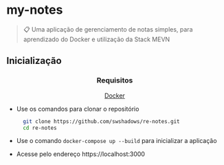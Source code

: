 # my-notes

> 📋 Uma aplicação de gerenciamento de notas simples, para aprendizado do Docker e utilização da Stack MEVN

<!-- <div align="center">
    <img width=200 src="./public/favicon.png">
</div> -->

## Inicialização

<div align=center>

### Requisitos

[Docker](https://www.docker.com)

</div>

- Use os comandos para clonar o repositório

  ```bash
    git clone https://github.com/swshadows/re-notes.git
    cd re-notes
  ```

- Use o comando `docker-compose up --build` para inicializar a aplicação
- Acesse pelo endereço https://localhost:3000
